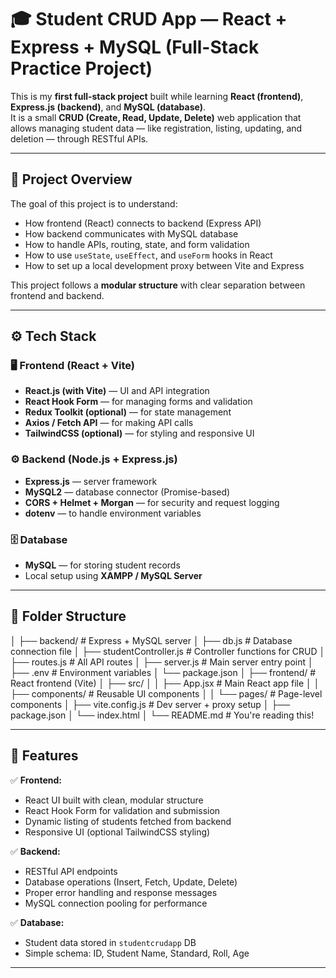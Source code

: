 # 🎓 Student CRUD App — React + Express + MySQL (Full-Stack Practice Project)

This is my **first full-stack project** built while learning **React (frontend)**, **Express.js (backend)**, and **MySQL (database)**.  
It is a small **CRUD (Create, Read, Update, Delete)** web application that allows managing student data — like registration, listing, updating, and deletion — through RESTful APIs.

---

## 🧠 Project Overview

The goal of this project is to understand:
- How frontend (React) connects to backend (Express API)
- How backend communicates with MySQL database
- How to handle APIs, routing, state, and form validation
- How to use `useState`, `useEffect`, and `useForm` hooks in React
- How to set up a local development proxy between Vite and Express

This project follows a **modular structure** with clear separation between frontend and backend.

---

## ⚙️ Tech Stack

### 🖥️ Frontend (React + Vite)
- **React.js (with Vite)** — UI and API integration  
- **React Hook Form** — for managing forms and validation  
- **Redux Toolkit (optional)** — for state management  
- **Axios / Fetch API** — for making API calls  
- **TailwindCSS (optional)** — for styling and responsive UI  

### ⚙️ Backend (Node.js + Express.js)
- **Express.js** — server framework  
- **MySQL2** — database connector (Promise-based)  
- **CORS + Helmet + Morgan** — for security and request logging  
- **dotenv** — to handle environment variables  

### 🗄️ Database
- **MySQL** — for storing student records  
- Local setup using **XAMPP / MySQL Server**  

---

## 📁 Folder Structure

│
├── backend/ # Express + MySQL server
│ ├── db.js # Database connection file
│ ├── studentController.js # Controller functions for CRUD
│ ├── routes.js # All API routes
│ ├── server.js # Main server entry point
│ ├── .env # Environment variables
│ └── package.json
│
├── frontend/ # React frontend (Vite)
│ ├── src/
│ │ ├── App.jsx # Main React app file
│ │ ├── components/ # Reusable UI components
│ │ └── pages/ # Page-level components
│ ├── vite.config.js # Dev server + proxy setup
│ ├── package.json
│ └── index.html
│
└── README.md # You're reading this!

---

## 🧩 Features

✅ **Frontend:**
- React UI built with clean, modular structure  
- React Hook Form for validation and submission  
- Dynamic listing of students fetched from backend  
- Responsive UI (optional TailwindCSS styling)

✅ **Backend:**
- RESTful API endpoints  
- Database operations (Insert, Fetch, Update, Delete)  
- Proper error handling and response messages  
- MySQL connection pooling for performance  

✅ **Database:**
- Student data stored in `studentcrudapp` DB  
- Simple schema: ID, Student Name, Standard, Roll, Age  

---


